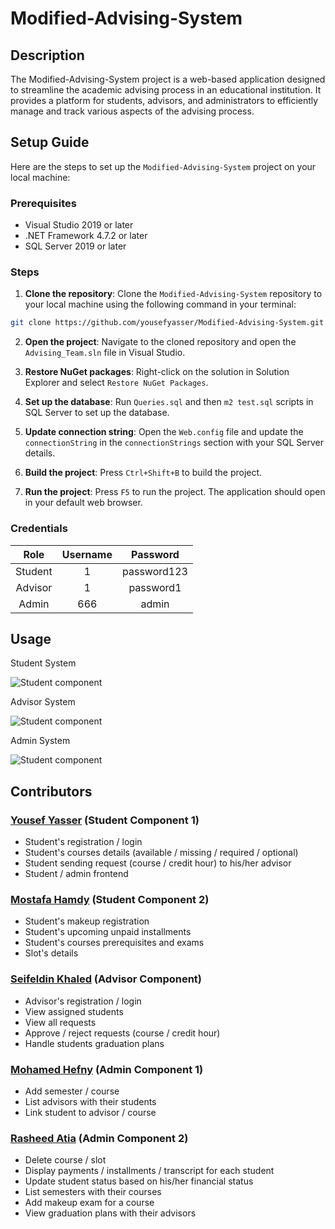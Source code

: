 # Modified-Advising-System

## Description

The Modified-Advising-System project is a web-based application designed to streamline the academic advising process in an educational institution. It provides a platform for students, advisors, and administrators to efficiently manage and track various aspects of the advising process.

## Setup Guide

Here are the steps to set up the `Modified-Advising-System` project on your local machine:

### Prerequisites

- Visual Studio 2019 or later
- .NET Framework 4.7.2 or later
- SQL Server 2019 or later

### Steps

1. **Clone the repository**: Clone the `Modified-Advising-System` repository to your local machine using the following command in your terminal:

```bash
git clone https://github.com/yousefyasser/Modified-Advising-System.git
```

2. **Open the project**: Navigate to the cloned repository and open the `Advising_Team.sln` file in Visual Studio.

3. **Restore NuGet packages**: Right-click on the solution in Solution Explorer and select `Restore NuGet Packages`.

4. **Set up the database**: Run `Queries.sql` and then `m2 test.sql` scripts in SQL Server to set up the database.

5. **Update connection string**: Open the `Web.config` file and update the `connectionString` in the `connectionStrings` section with your SQL Server details.

6. **Build the project**: Press `Ctrl+Shift+B` to build the project.

7. **Run the project**: Press `F5` to run the project. The application should open in your default web browser.

### Credentials

| Role    | Username | Password    |
| :-----: | :------: | :---------: |
| Student |    1     | password123 |
| Advisor |    1     | password1   |
| Admin   |   666    | admin       |

## Usage

Student System

![Student component](Advising_Team/Advising_Team/Assets/Student.gif)

Advisor System

![Student component](Advising_Team/Advising_Team/Assets/Advisor.gif)

Admin System

![Student component](Advising_Team/Advising_Team/Assets/Admin.gif)

## Contributors

### [Yousef Yasser](https://github.com/yousefyasser) (Student Component 1)

- Student's registration / login
- Student's courses details (available / missing / required / optional)
- Student sending request (course / credit hour) to his/her advisor
- Student / admin frontend

### [Mostafa Hamdy](https://github.com/mostafahisham03) (Student Component 2)

- Student's makeup registration
- Student's upcoming unpaid installments
- Student's courses prerequisites and exams
- Slot's details

### [Seifeldin Khaled](https://github.com/SeifAbbas) (Advisor Component)

- Advisor's registration / login
- View assigned students
- View all requests
- Approve / reject requests (course / credit hour)
- Handle students graduation plans

### [Mohamed Hefny](https://github.com/MohmaedHefny0) (Admin Component 1)

- Add semester / course
- List advisors with their students
- Link student to advisor / course

### [Rasheed Atia](https://github.com/RasheedAtia) (Admin Component 2)

- Delete course / slot
- Display payments / installments / transcript for each student
- Update student status based on his/her financial status
- List semesters with their courses
- Add makeup exam for a course
- View graduation plans with their advisors
